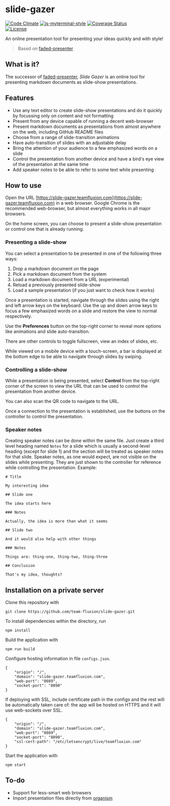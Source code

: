 # slide-gazer

[![Code Climate](https://codeclimate.com/github/team-fluxion/slide-gazer.png)](https://codeclimate.com/github/team-fluxion/slide-gazer)
[![js-myterminal-style](https://img.shields.io/badge/code%20style-myterminal-blue.svg)](https://www.npmjs.com/package/eslint-config/myterminal)
[![Coverage Status](https://img.shields.io/coveralls/team-fluxion/slide-gazer.svg)](https://coveralls.io/r/team-fluxion/slide-gazer?branch=master)  
[![License](https://img.shields.io/badge/LICENSE-GPL%20v3.0-blue.svg)](https://www.gnu.org/licenses/gpl.html)

An online presentation tool for presenting your ideas quickly and with style!

> Based on [faded-presenter](https://github.com/myTerminal/faded-presenter)

## What is it?

The successor of [faded-presenter](https://github.com/myTerminal/faded-presenter), *Slide Gazer* is an online tool for presenting markdown documents as slide-show presentations.

## Features

* Use any text editor to create slide-show presentations and do it quickly by focussing only on content and not formatting
* Present from any device capable of running a decent web-browser
* Present markdown documents as presentations from almost anywhere on the web, including GitHub README files
* Choose from a range of slide-transition animations
* Have auto-transition of slides with an adjustable delay
* Bring the attention of your audience to a few emphasized words on a slide
* Control the presentation from another device and have a bird's eye view of the presentation at the same time
* Add speaker notes to be able to refer to some text while presenting

## How to use

Open the URL [https://slide-gazer.teamfluxion.com](https://slide-gazer.teamfluxion.com) in a web browser. Google Chrome is the recommended web-browser, but almost everything works in all major browsers.

On the home screen, you can choose to present a slide-show presentation or control one that is already running.

### Presenting a slide-show

You can select a presentation to be presented in one of the following three ways:

1. Drop a markdown document on the page
2. Pick a markdown document from the system
3. Load a markdown document from a URL (experimental)
4. Reload a previously presented slide-show
5. Load a sample presentation (if you just want to check how it works)

Once a presentation is started, navigate through the slides using the right and left arrow keys on the keyboard.
Use the up and down arrow keys to focus a few emphasized words on a slide and restore the view to normal respectively.

Use the **Preferences** button on the top-right corner to reveal more options like animations and slide auto-transition.

There are other controls to toggle fullscreen, view an index of slides, etc.

While viewed on a mobile device with a touch-screen, a bar is displayed at the bottom edge to be able to navigate through slides by swiping.

### Controlling a slide-show

While a presentation is being presented, select **Control** from the top-right corner of the screen to view the URL that can be used to control the presentation from another device.

You can also scan the QR code to navigate to the URL.

Once a connection to the presentation is established, use the buttons on the controller to control the presentation.

### Speaker notes

Creating speaker notes can be done within the same file. Just create a third level heading named `Notes` for a slide which is usually a second-level heading (except for slide 1) and the section will be treated as speaker notes for that slide. Speaker notes, as one would expect, are not visible on the slides while presenting. They are just shown to the controller for reference while controlling the presentation. Example:

    # Title

    My interesting idea

    ## Slide one

    The idea starts here

    ### Notes

    Actually, the idea is more than what it seems

    ## Slide two

    And it would also help with other things

    ### Notes

    Things are: thing-one, thing-two, thing-three

    ## Conclusion

    That's my idea, thoughts?

## Installation on a private server

Clone this repository with

    git clone https://github.com/team-fluxion/slide-gazer.git

To install dependencies within the directory, run

    npm install

Build the application with

    npm run build

Configure hosting information in file `configs.json`.

    {
        "origin": "/",
        "domain": "slide-gazer.teamfluxion.com",
        "web-port": "8089",
        "socket-port": "8090"
    }

If deploying with SSL, include certificate path in the configs and the rest will be automatically taken care of: the app will be hosted on HTTPS and it will use web-sockets over SSL.

    {
        "origin": "/",
        "domain": "slide-gazer.teamfluxion.com",
        "web-port": "8089",
        "socket-port": "8090",
        "ssl-cert-path": "/etc/letsencrypt/live/teamfluxion.com"
    }

Start the application with

    npm start

## To-do

* Support for less-smart web browsers
* Import presentation files directly from [organism](https://github.com/myTerminal/organism)
